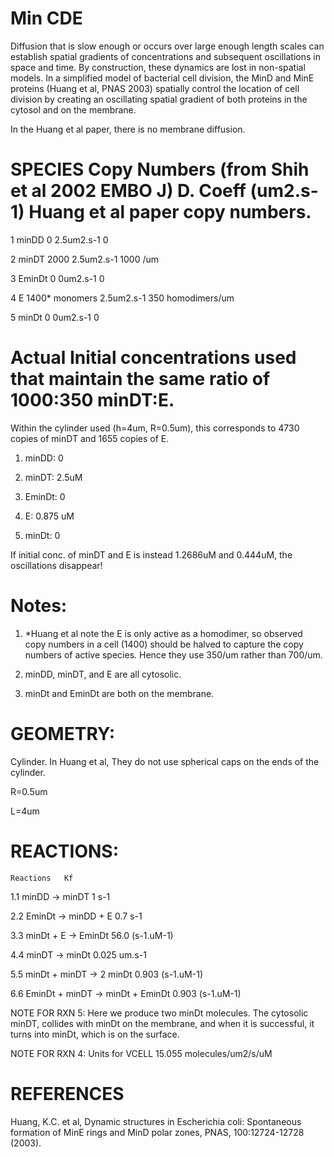 # Min CDE

Diffusion that is slow enough or occurs over large enough length scales can establish spatial gradients of concentrations and subsequent oscillations in space and time. By construction, these dynamics are lost in non-spatial models. In a simplified model of bacterial cell division, the MinD and MinE proteins (Huang et al, PNAS 2003) spatially control the location of cell division by creating an oscillating spatial gradient of both proteins in the cytosol and on the membrane. 

In the Huang et al paper, there is no membrane diffusion.	

# SPECIES     Copy Numbers (from Shih et al 2002 EMBO J)	D. Coeff (um2.s-1)	Huang et al paper copy numbers.	


1	minDD	    0	        2.5um2.s-1  0

2	minDT	    2000	    2.5um2.s-1	1000 /um

3	EminDt  	0	        0um2.s-1		0

4	E	        1400* monomers	    2.5um2.s-1	350 homodimers/um	

5	minDt	    0	        0um2.s-1		0


# Actual Initial concentrations used that maintain the same ratio of 1000:350 minDT:E. 
Within the cylinder used (h=4um, R=0.5um), this corresponds to 4730 copies of minDT and 1655 copies of E. 

1. minDD: 0

2. minDT: 2.5uM

3. EminDt: 0

4. E: 0.875 uM

5. minDt: 0

If initial conc. of minDT and E is instead 1.2686uM and 0.444uM, the oscillations disappear!


# Notes:
1. *Huang et al note the E is only active as a homodimer, so observed copy numbers in a cell (1400) should be halved to capture the copy numbers of active species. Hence they use 350/um rather than 700/um. 

2. minDD, minDT, and E are all cytosolic.
3. minDt and EminDt are both on the membrane.

# GEOMETRY: 
Cylinder. In Huang et al, They do not use spherical caps on the ends of the cylinder.

R=0.5um

L=4um


# REACTIONS:

	Reactions	Kf	
	
1.1	minDD -> minDT	                      1 s-1		

2.2	EminDt -> minDD + E	                  0.7 s-1		

3.3	minDt + E -> EminDt	                  56.0 (s-1.uM-1)	

4.4	minDT -> minDt	                      0.025 um.s-1	

5.5	minDt + minDT -> 2 minDt	            0.903 (s-1.uM-1)		

6.6	EminDt + minDT -> minDt + EminDt	    0.903 (s-1.uM-1)	



NOTE FOR RXN 5: Here we produce two minDt molecules. The cytosolic minDT, collides with minDt on the membrane, and when it is successful, it turns into minDt, which is on the surface.

NOTE FOR RXN 4: Units for VCELL 15.055 molecules/um2/s/uM





# REFERENCES
Huang, K.C. et al, Dynamic structures in Escherichia coli: Spontaneous formation of MinE rings and MinD polar zones, PNAS, 100:12724-12728 (2003).
